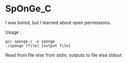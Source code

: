 # SpOnGe_C

I was bored, but I learned about open permissions.

Usage :
```
gcc sponge.c -o sponge
./sponge [file] [output file]

```

Read from file else from stdin, outputs to file else stdout
